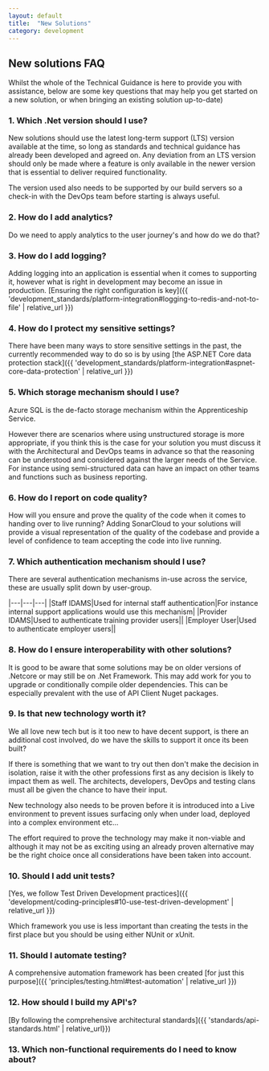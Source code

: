 ```yaml
---
layout: default
title:  "New Solutions"
category: development
---
```


## New solutions FAQ

Whilst the whole of the Technical Guidance is here to provide you with assistance, below are some key questions that may help you get started on a new solution, or when bringing an existing solution up-to-date)

### 1. Which .Net version should I use?

New solutions should use the latest long-term support (LTS) version available at the time, so long as standards and technical guidance has already been developed and agreed on. Any deviation from an LTS version should only be made where a feature is only available in the newer version that is essential to deliver required functionality.

The version used also needs to be supported by our build servers so a check-in with the DevOps team before starting is always useful.

### 2. How do I add analytics?

Do we need to apply analytics to the user journey's and how do we do that?

### 3. How do I add logging?

Adding logging into an application is essential when it comes to supporting it, however what is right in development may become an issue in production. [Ensuring the right configuration is key]({{ 'development_standards/platform-integration#logging-to-redis-and-not-to-file' | relative_url }})

### 4. How do I protect my sensitive settings?

There have been many ways to store sensitive settings in the past, the currently recommended way to do so is by using [the ASP.NET Core data protection stack]({{ 'development_standards/platform-integration#aspnet-core-data-protection' | relative_url }})

### 5. Which storage mechanism should I use?

Azure SQL is the de-facto storage mechanism within the Apprenticeship Service.

However there are scenarios where using unstructured storage is more appropriate, if you think this is the case for your solution you must discuss it with the Architectural and DevOps teams in advance so that the reasoning can be understood and considered against the larger needs of the Service. For instance using semi-structured data can have an impact on other teams and functions such as business reporting.

### 6. How do I report on code quality?

How will you ensure and prove the quality of the code when it comes to handing over to live running?
Adding SonarCloud to your solutions will provide a visual representation of the quality of the codebase and provide a level of confidence to team accepting the code into live running.

### 7. Which authentication mechanism should I use?

There are several authentication mechanisms in-use across the service, these are usually split down by user-group.

|---|---|---|
|Staff IDAMS|Used for internal staff authentication|For instance internal support applications would use this mechanism|
|Provider IDAMS|Used to authenticate training provider users||
|Employer User|Used to authenticate employer users||

### 8. How do I ensure interoperability with other solutions?

It is good to be aware that some solutions may be on older versions of .Netcore or may still be on .Net Framework. This may add work for you to upgrade or conditionally compile older dependencies. This can be especially prevalent with the use of API Client Nuget packages.

### 9. Is that new technology worth it?

We all love new tech but is it too new to have decent support, is there an additional cost involved, do we have the skills to support it once its been built?

If there is something that we want to try out then don't make the decision in isolation, raise it with the other professions first as any decision is likely to impact them as well. The architects, developers, DevOps and testing clans must all be given the chance to have their input. 

New technology also needs to be proven before it is introduced into a Live environment to prevent issues surfacing only when under load, deployed into a complex environment etc... 

The effort required to prove the technology may make it non-viable and although it may not be as exciting using an already proven alternative may be the right choice once all considerations have been taken into account.

### 10. Should I add unit tests?

[Yes, we follow Test Driven Development practices]({{ 'development/coding-principles#10-use-test-driven-development' | relative_url }})

Which framework you use is less important than creating the tests in the first place but you should be using either NUnit or xUnit.

### 11. Should I automate testing?

A comprehensive automation framework has been created [for just this purpose]({{ 'principles/testing.html#test-automation' | relative_url }})

### 12. How should I build my API's?

[By following the comprehensive architectural standards]({{ 'standards/api-standards.html' | relative_url}})

### 13. Which non-functional requirements do I need to know about?

